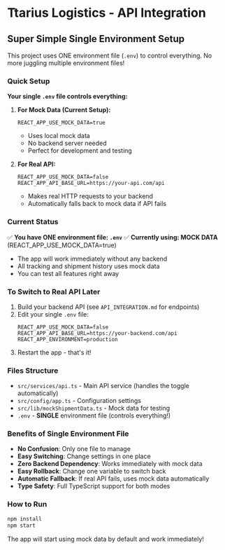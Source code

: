 # Ttarius Logistics - API Integration

## Super Simple Single Environment Setup

This project uses ONE environment file (`.env`) to control everything. No more juggling multiple environment files!

### Quick Setup

**Your single `.env` file controls everything:**

1. **For Mock Data (Current Setup):**
   ```env
   REACT_APP_USE_MOCK_DATA=true
   ```
   - Uses local mock data
   - No backend server needed
   - Perfect for development and testing

2. **For Real API:**
   ```env
   REACT_APP_USE_MOCK_DATA=false
   REACT_APP_API_BASE_URL=https://your-api.com/api
   ```
   - Makes real HTTP requests to your backend
   - Automatically falls back to mock data if API fails

### Current Status

✅ **You have ONE environment file: `.env`**
✅ **Currently using: MOCK DATA** (REACT_APP_USE_MOCK_DATA=true)
- The app will work immediately without any backend
- All tracking and shipment history uses mock data
- You can test all features right away

### To Switch to Real API Later

1. Build your backend API (see `API_INTEGRATION.md` for endpoints)
2. Edit your single `.env` file:
   ```env
   REACT_APP_USE_MOCK_DATA=false
   REACT_APP_API_BASE_URL=https://your-backend.com/api
   REACT_APP_ENVIRONMENT=production
   ```
3. Restart the app - that's it!

### Files Structure

- `src/services/api.ts` - Main API service (handles the toggle automatically)
- `src/config/app.ts` - Configuration settings
- `src/lib/mockShipmentData.ts` - Mock data for testing
- `.env` - **SINGLE** environment file (controls everything!)

### Benefits of Single Environment File

- **No Confusion**: Only one file to manage
- **Easy Switching**: Change settings in one place
- **Zero Backend Dependency**: Works immediately with mock data
- **Easy Rollback**: Change one variable to switch back
- **Automatic Fallback**: If real API fails, uses mock data automatically
- **Type Safety**: Full TypeScript support for both modes

### How to Run

```bash
npm install
npm start
```

The app will start using mock data by default and work immediately!
